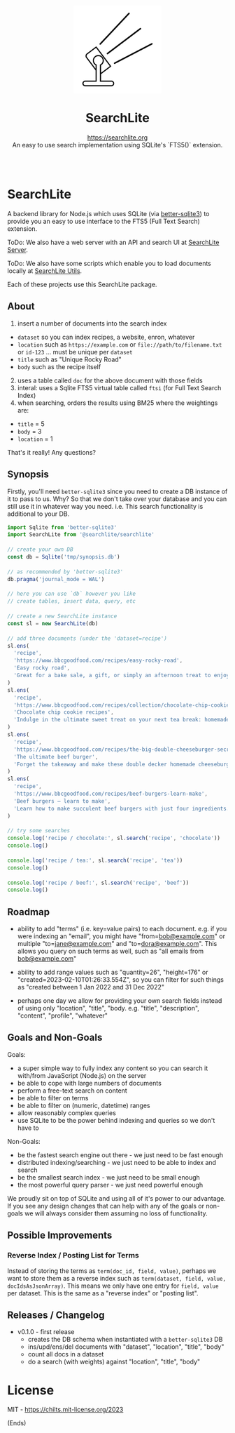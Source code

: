 <p align="center">
  <img src="searchlite.svg" width="200px" align="center" alt="SearchLite logo" />
  <h1 align="center">SearchLite</h1>
  <p align="center">
    <a href="https://searchlite.org">https://searchlite.org</a>
    <br/>
    An easy to use search implementation using SQLite's `FTS5()` extension.
  </p>
</p>

<br/>
<br/>

# SearchLite

A backend library for Node.js which uses SQLite (via
[better-sqlite3](https://www.npmjs.com/package/better-sqlite3)) to provide you
an easy to use interface to the FTS5 (Full Text Search) extension.

ToDo: We also have a web server with an API and search UI at
[SearchLite Server](https://www.npmjs.com/package/@searchlite/searchlite-server).

ToDo: We also have some scripts which enable you to load documents locally at
[SearchLite Utils](https://www.npmjs.com/package/@searchlite/searchlite-utils).

Each of these projects use this SearchLite package.

## About

1. insert a number of documents into the search index
  - `dataset` so you can index recipes, a website, enron, whatever
  - `location` such as `https://example.com` or `file://path/to/filename.txt`
    or `id-123` ... must be unique per `dataset`
  - `title` such as "Unique Rocky Road"
  - `body` such as the recipe itself
2. uses a table called `doc` for the above document with those fields
3. interal: uses a Sqlite FTS5 virtual table called `ftsi` (for Full Text
   Search Index)
4. when searching, orders the results using BM25 where the weightings are:
  - `title` = 5
  - `body` = 3
  - `location` = 1

That's it really! Any questions?

## Synopsis

Firstly, you'll need `better-sqlite3` since you need to create a DB instance of
it to pass to us. Why? So that we don't take over your database and you can
still use it in whatever way you need. i.e. This search functionality is
additional to your DB.

```js
import Sqlite from 'better-sqlite3'
import SearchLite from '@searchlite/searchlite'

// create your own DB
const db = Sqlite('tmp/synopsis.db')

// as recommended by 'better-sqlite3'
db.pragma('journal_mode = WAL')

// here you can use `db` however you like
// create tables, insert data, query, etc

// create a new SearchLite instance
const sl = new SearchLite(db)

// add three documents (under the 'dataset=recipe')
sl.ens(
  'recipe',
  'https://www.bbcgoodfood.com/recipes/easy-rocky-road',
  'Easy rocky road',
  'Great for a bake sale, a gift, or simply an afternoon treat to enjoy with a cup of tea, this rocky road is quick to make and uses mainly storecupboard ingredients.'
)
sl.ens(
  'recipe',
  'https://www.bbcgoodfood.com/recipes/collection/chocolate-chip-cookie-recipes',
  'Chocolate chip cookie recipes',
  'Indulge in the ultimate sweet treat on your next tea break: homemade chocolate chip cookies. They pair perfectly with a cup of tea or glass of milk.'
)
sl.ens(
  'recipe',
  'https://www.bbcgoodfood.com/recipes/the-big-double-cheeseburger-secret-sauce',
  'The ultimate beef burger',
  'Forget the takeaway and make these double decker homemade cheeseburgers. With gherkins, crisp lettuce and a secret sauce, they take some beating. Have with chips.'
)
sl.ens(
  'recipe',
  'https://www.bbcgoodfood.com/recipes/beef-burgers-learn-make',
  'Beef burgers – learn to make',
  'Learn how to make succulent beef burgers with just four ingredients. An easy recipe for perfect homemade patties'
)

// try some searches
console.log('recipe / chocolate:', sl.search('recipe', 'chocolate'))
console.log()

console.log('recipe / tea:', sl.search('recipe', 'tea'))
console.log()

console.log('recipe / beef:', sl.search('recipe', 'beef'))
console.log()
```

## Roadmap

* ability to add "terms" (i.e. key=value pairs) to each document. e.g. if you
  were indexing an "email", you might have "from=bob@example.com" or multiple
  "to=jane@example.com" and "to=dora@example.com". This allows you query on
  such terms as well, such as "all emails from bob@example.com"

* ability to add range values such as "quantity=26", "height=176" or
  "created=2023-02-10T01:26:33.554Z", so you can filter for such things as
  "created between 1 Jan 2022 and 31 Dec 2022"

* perhaps one day we allow for providing your own search fields instead of
  using only "location", "title", "body. e.g. "title", "description",
  "content", "profile", "whatever"

## Goals and Non-Goals

Goals:

* a super simple way to fully index any content so you can search it with/from
  JavaScript (Node.js) on the server
* be able to cope with large numbers of documents
* perform a free-text search on content
* be able to filter on terms
* be able to filter on (numeric, datetime) ranges
* allow reasonably complex queries
* use SQLite to be the power behind indexing and queries so we don't have to

Non-Goals:

* be the fastest search engine out there - we just need to be fast enough
* distributed indexing/searching - we just need to be able to index and search
* be the smallest search index - we just need to be small enough
* the most powerful query parser - we just need powerful enough

We proudly sit on top of SQLite and using all of it's power to our
advantage. If you see any design changes that can help with any of the goals or
non-goals we will always consider them assuming no loss of functionality.

## Possible Improvements

### Reverse Index / Posting List for Terms

Instead of storing the terms as `term(doc_id, field, value)`, perhaps we want
to store them as a reverse index such as `term(dataset, field, value,
docIdsAsJsonArray)`. This means we only have one entry for `field, value` per
dataset. This is the same as a "reverse index" or "posting list".

## Releases / Changelog

* v0.1.0 - first release
  * creates the DB schema when instantiated with a `better-sqlite3` DB
  * ins/upd/ens/del documents with "dataset", "location", "title", "body"
  * count all docs in a dataset
  * do a search (with weights) against "location", "title", "body"

# License

MIT - https://chilts.mit-license.org/2023

(Ends)
